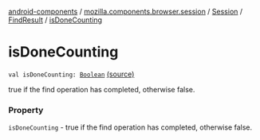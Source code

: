 [android-components](../../../index.md) / [mozilla.components.browser.session](../../index.md) / [Session](../index.md) / [FindResult](index.md) / [isDoneCounting](./is-done-counting.md)

# isDoneCounting

`val isDoneCounting: `[`Boolean`](https://kotlinlang.org/api/latest/jvm/stdlib/kotlin/-boolean/index.html) [(source)](https://github.com/mozilla-mobile/android-components/blob/master/components/browser/session/src/main/java/mozilla/components/browser/session/Session.kt#L146)

true if the find operation has completed, otherwise false.

### Property

`isDoneCounting` - true if the find operation has completed, otherwise false.